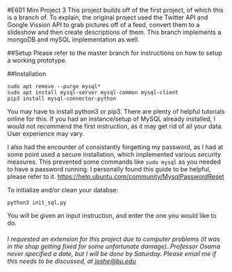 #E601 Mini Project 3
This project builds off of the first project, of which this is a branch of.  To explain, the original project used the Twitter API and Google Vission API to grab pictures off of a feed, convert them to a slideshow and then create descriptions of them.  This branch implements a mongoDB and mySQL implementation as well.

##Setup
Please refer to the master branch for instructions on how to setup a working prototype.

##Installation
```
sudo apt remove --purge mysql*
sudo apt install mysql-server mysql-common mysql-client
pip3 install mysql-connector-python
```
You may have to install python3 or pip3. There are plenty of helpful tutorials online for this.
If you had an instance/setup of MySQL already installed, I would not recommend the first instruction, as it may get rid of all your data.  User experience may vary.

I also had the encounter of consistantly forgetting my password, as I had at some point 
used a secure installation, which implemented various security measures.  This prevented some commands like 
```sudo mysql``` 
as you needed to have a password running.  I personally found this guide to be helpful, please refer to it.
https://help.ubuntu.com/community/MysqlPasswordReset

To initialize and/or clean your databse:
```
python3 init_sql.py
```
You will be given an input instruction, and enter the one you would like to do.



###### I requested an extension for this project due to computer problems (it was in the shop getting fixed for some unfortunate damage)..Professor Osama never specified a date, but I will be done by Saturday. Please email me if this needs to be discussed, at joshe@bu.edu



